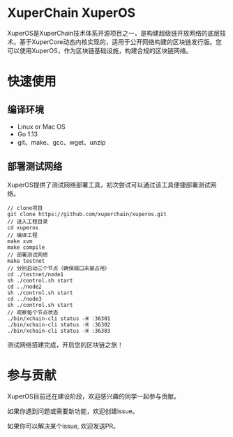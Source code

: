 # XuperChain XuperOS

XuperOS是XuperChain技术体系开源项目之一，是构建超级链开放网络的底层技术。基于XuperCore动态内核实现的，适用于公开网络构建的区块链发行版。您可以使用XuperOS，作为区块链基础设施，构建合规的区块链网络。

# 快速使用

## 编译环境

- Linux or Mac OS
- Go 1.13
- git、make、gcc、wget、unzip

## 部署测试网络

XuperOS提供了测试网络部署工具，初次尝试可以通过该工具便捷部署测试网络。

```
// clone项目
git clone https://github.com/xuperchain/xuperos.git
// 进入工程目录
cd xuperos
// 编译工程
make xvm
make compile
// 部署测试网络
make testnet
// 分别启动三个节点（确保端口未被占用）
cd ./testnet/node1
sh ./control.sh start
cd ../node2
sh ./control.sh start
cd ../node3
sh ./control.sh start
// 观察每个节点状态
./bin/xchain-cli status -H :36301
./bin/xchain-cli status -H :36302
./bin/xchain-cli status -H :36303

```

测试网络搭建完成，开启您的区块链之旅！

# 参与贡献

XuperOS目前还在建设阶段，欢迎感兴趣的同学一起参与贡献。

如果你遇到问题或需要新功能，欢迎创建issue。

如果你可以解决某个issue, 欢迎发送PR。
